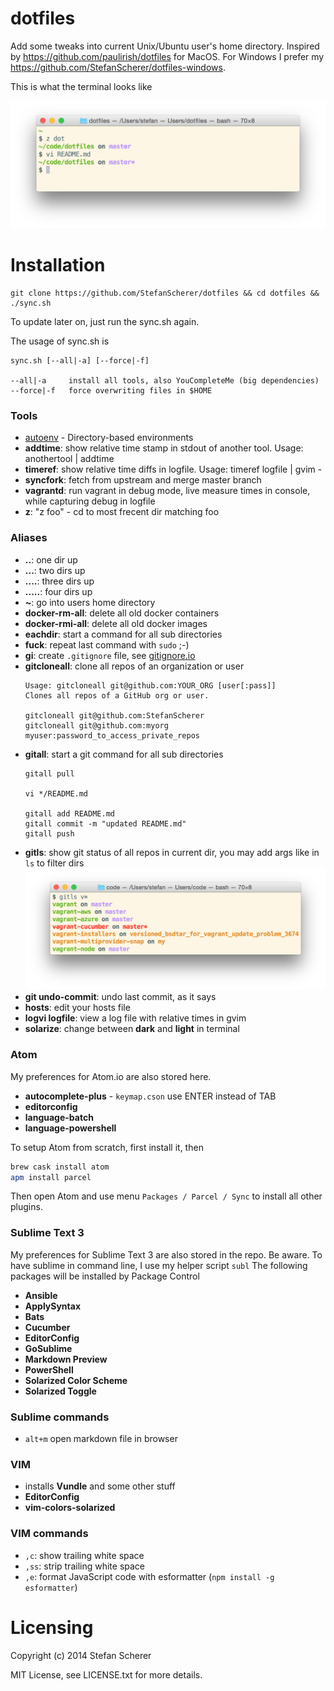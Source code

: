# dotfiles

Add some tweaks into current Unix/Ubuntu user's home directory.
Inspired by <https://github.com/paulirish/dotfiles> for MacOS.
For Windows I prefer my <https://github.com/StefanScherer/dotfiles-windows>.

This is what the terminal looks like

![dotfiles.png](images/dotfiles.png)

# Installation
    git clone https://github.com/StefanScherer/dotfiles && cd dotfiles && ./sync.sh

To update later on, just run the sync.sh again.

The usage of sync.sh is

```
sync.sh [--all|-a] [--force|-f]

--all|-a     install all tools, also YouCompleteMe (big dependencies)
--force|-f   force overwriting files in $HOME
```

### Tools

* [autoenv](https://github.com/kennethreitz/autoenv) - Directory-based environments
* **addtime**: show relative time stamp in stdout of another tool.
  Usage: anothertool | addtime
* **timeref**: show relative time diffs in logfile.
  Usage: timeref logfile | gvim -
* **syncfork**: fetch from upstream and merge master branch
* **vagrantd**: run vagrant in debug mode, live measure times in console, while capturing debug in logfile
* **z**: "z foo" - cd to most frecent dir matching foo

### Aliases

* **..**: one dir up
* **...**: two dirs up
* **....**: three dirs up
* **.....**: four dirs up
* **~**: go into users home directory
* **docker-rm-all**: delete all old docker containers
* **docker-rmi-all**: delete all old docker images
* **eachdir**: start a command for all sub directories
* **fuck**: repeat last command with `sudo` ;-)
* **gi**: create `.gitignore` file, see [gitignore.io](https://gitignore.io)
* **gitcloneall**: clone all repos of an organization or user
  ```
  Usage: gitcloneall git@github.com:YOUR_ORG [user[:pass]]
  Clones all repos of a GitHub org or user.

  gitcloneall git@github.com:StefanScherer
  gitcloneall git@github.com:myorg myuser:password_to_access_private_repos
  ```
* **gitall**: start a git command for all sub directories
  ```
  gitall pull

  vi */README.md

  gitall add README.md
  gitall commit -m "updated README.md"
  gitall push
  ```
* **gitls**: show git status of all repos in current dir, you may add args like in `ls` to filter dirs
  ![gitls.png](images/gitls.png)
* **git undo-commit**: undo last commit, as it says
* **hosts**: edit your hosts file
* **logvi logfile**: view a log file with relative times in gvim
* **solarize**: change between **dark** and **light** in terminal

### Atom

My preferences for Atom.io are also stored here.

* **autocomplete-plus** - `keymap.cson` use ENTER instead of TAB
* **editorconfig**
* **language-batch**
* **language-powershell**

To setup Atom from scratch, first install it, then
```bash
brew cask install atom
apm install parcel
```
Then open Atom and use menu `Packages / Parcel / Sync` to install all other plugins.

### Sublime Text 3

My preferences for Sublime Text 3 are also stored in the repo. Be aware.
To have sublime in command line, I use my helper script `subl`
The following packages will be installed by Package Control

* **Ansible**
* **ApplySyntax**
* **Bats**
* **Cucumber**
* **EditorConfig**
* **GoSublime**
* **Markdown Preview**
* **PowerShell**
* **Solarized Color Scheme**
* **Solarized Toggle**


### Sublime commands

* `alt+m` open markdown file in browser

### VIM

* installs **Vundle** and some other stuff
* **EditorConfig**
* **vim-colors-solarized**

### VIM commands

* `,c`: show trailing white space
* `,ss`: strip trailing white space
* `,e`: format JavaScript code with esformatter (`npm install -g esformatter`)

# Licensing
Copyright (c) 2014 Stefan Scherer

MIT License, see LICENSE.txt for more details.

